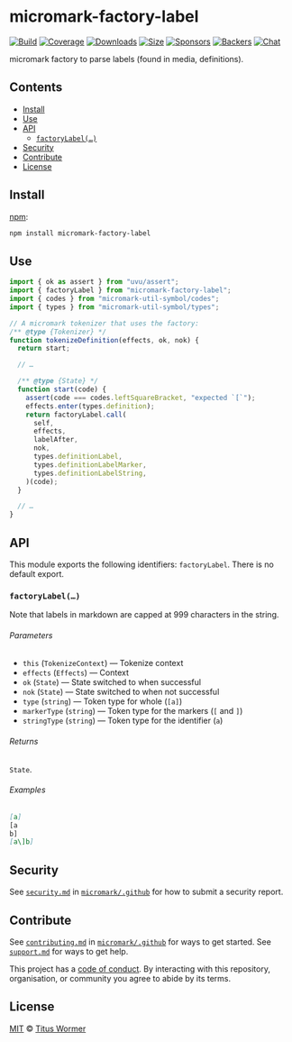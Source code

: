 # micromark-factory-label

[![Build][build-badge]][build] [![Coverage][coverage-badge]][coverage]
[![Downloads][downloads-badge]][downloads]
[![Size][bundle-size-badge]][bundle-size]
[![Sponsors][sponsors-badge]][opencollective]
[![Backers][backers-badge]][opencollective] [![Chat][chat-badge]][chat]

micromark factory to parse labels (found in media, definitions).

## Contents

- [Install](#install)
- [Use](#use)
- [API](#api)
  - [`factoryLabel(…)`](#factorylabel)
- [Security](#security)
- [Contribute](#contribute)
- [License](#license)

## Install

[npm][npm]:

```sh
npm install micromark-factory-label
```

## Use

```js
import { ok as assert } from "uvu/assert";
import { factoryLabel } from "micromark-factory-label";
import { codes } from "micromark-util-symbol/codes";
import { types } from "micromark-util-symbol/types";

// A micromark tokenizer that uses the factory:
/** @type {Tokenizer} */
function tokenizeDefinition(effects, ok, nok) {
  return start;

  // …

  /** @type {State} */
  function start(code) {
    assert(code === codes.leftSquareBracket, "expected `[`");
    effects.enter(types.definition);
    return factoryLabel.call(
      self,
      effects,
      labelAfter,
      nok,
      types.definitionLabel,
      types.definitionLabelMarker,
      types.definitionLabelString,
    )(code);
  }

  // …
}
```

## API

This module exports the following identifiers: `factoryLabel`. There is no
default export.

### `factoryLabel(…)`

Note that labels in markdown are capped at 999 characters in the string.

###### Parameters

- `this` (`TokenizeContext`) — Tokenize context
- `effects` (`Effects`) — Context
- `ok` (`State`) — State switched to when successful
- `nok` (`State`) — State switched to when not successful
- `type` (`string`) — Token type for whole (`[a]`)
- `markerType` (`string`) — Token type for the markers (`[` and `]`)
- `stringType` (`string`) — Token type for the identifier (`a`)

###### Returns

`State`.

###### Examples

```markdown
[a]
[a
b]
[a\]b]
```

## Security

See [`security.md`][securitymd] in [`micromark/.github`][health] for how to
submit a security report.

## Contribute

See [`contributing.md`][contributing] in [`micromark/.github`][health] for ways
to get started. See [`support.md`][support] for ways to get help.

This project has a [code of conduct][coc]. By interacting with this repository,
organisation, or community you agree to abide by its terms.

## License

[MIT][license] © [Titus Wormer][author]

<!-- Definitions -->

[build-badge]: https://github.com/micromark/micromark/workflows/main/badge.svg
[build]: https://github.com/micromark/micromark/actions
[coverage-badge]: https://img.shields.io/codecov/c/github/micromark/micromark.svg
[coverage]: https://codecov.io/github/micromark/micromark
[downloads-badge]: https://img.shields.io/npm/dm/micromark-factory-label.svg
[downloads]: https://www.npmjs.com/package/micromark-factory-label
[bundle-size-badge]: https://img.shields.io/bundlephobia/minzip/micromark-factory-label.svg
[bundle-size]: https://bundlephobia.com/result?p=micromark-factory-label
[sponsors-badge]: https://opencollective.com/unified/sponsors/badge.svg
[backers-badge]: https://opencollective.com/unified/backers/badge.svg
[opencollective]: https://opencollective.com/unified
[npm]: https://docs.npmjs.com/cli/install
[chat-badge]: https://img.shields.io/badge/chat-discussions-success.svg
[chat]: https://github.com/micromark/micromark/discussions
[license]: https://github.com/micromark/micromark/blob/main/license
[author]: https://wooorm.com
[health]: https://github.com/micromark/.github
[securitymd]: https://github.com/micromark/.github/blob/HEAD/security.md
[contributing]: https://github.com/micromark/.github/blob/HEAD/contributing.md
[support]: https://github.com/micromark/.github/blob/HEAD/support.md
[coc]: https://github.com/micromark/.github/blob/HEAD/code-of-conduct.md

